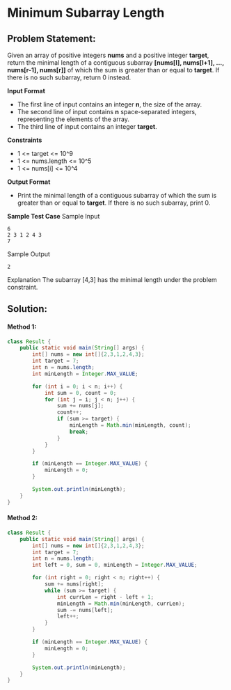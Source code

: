 # Minimum Subarray Length

## Problem Statement:

Given an array of positive integers **nums** and a positive integer **target**, return the minimal length of a contiguous subarray **[nums[l], nums[l+1], ..., nums[r-1], nums[r]]** of which the sum is greater than or equal to **target**. If there is no such subarray, return 0 instead.

**Input Format**
- The first line of input contains an integer **n**, the size of the array.
- The second line of input contains **n** space-separated integers, representing the elements of the array.
- The third line of input contains an integer **target**.

**Constraints**
- 1 <= target <= 10^9
- 1 <= nums.length <= 10^5
- 1 <= nums[i] <= 10^4

**Output Format**
- Print the minimal length of a contiguous subarray of which the sum is greater than or equal to **target**. If there is no such subarray, print 0.

**Sample Test Case**
Sample Input
```
6
2 3 1 2 4 3
7
```

Sample Output
```
2
```

Explanation
The subarray [4,3] has the minimal length under the problem constraint.

## Solution:

#### Method 1:
```java
class Result {
    public static void main(String[] args) {
        int[] nums = new int[]{2,3,1,2,4,3};
        int target = 7;
        int n = nums.length;
        int minLength = Integer.MAX_VALUE;

        for (int i = 0; i < n; i++) {
            int sum = 0, count = 0;
            for (int j = i; j < n; j++) {
                sum += nums[j];
                count++;
                if (sum >= target) {
                    minLength = Math.min(minLength, count);
                    break;
                }
            }
        }

        if (minLength == Integer.MAX_VALUE) {
            minLength = 0;
        }

        System.out.println(minLength);
    }
}
```

#### Method 2:
```java
class Result {
    public static void main(String[] args) {
        int[] nums = new int[]{2,3,1,2,4,3};
        int target = 7;
        int n = nums.length;
        int left = 0, sum = 0, minLength = Integer.MAX_VALUE;

        for (int right = 0; right < n; right++) {
            sum += nums[right];
            while (sum >= target) {
                int currLen = right - left + 1;
                minLength = Math.min(minLength, currLen);
                sum -= nums[left];
                left++;
            }
        }

        if (minLength == Integer.MAX_VALUE) {
            minLength = 0;
        }

        System.out.println(minLength);
    }
}
```
